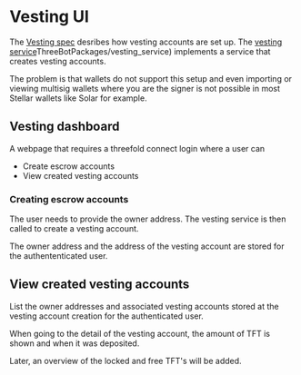 # Vesting UI

The [Vesting spec](./vesting.md) desribes how vesting accounts are set up. The [vesting service](../../)ThreeBotPackages/vesting_service) implements a service that creates vesting accounts.

The problem is that wallets do not support this setup and even importing or viewing multisig wallets where you are the signer is not possible in most Stellar wallets like Solar for example.

## Vesting dashboard

A webpage that requires a threefold connect login where a user can

- Create escrow accounts
- View created vesting accounts

### Creating escrow accounts

The user needs to provide the owner address. The vesting service is then called to create a vesting account.

The  owner address and the address of the vesting account are stored for the authententicated user.

## View created vesting accounts

List the owner addresses and associated vesting accounts stored at the vesting account creation for the authenticated user.

When going to the detail of the vesting account, the amount of TFT is shown and when it was deposited.

Later, an overview of the locked and free TFT's will be added.
